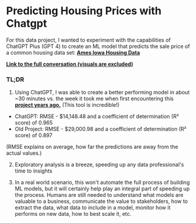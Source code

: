 # Predicting Housing Prices with Chatgpt

For this data project, I wanted to experiment with the capabilities of ChatGPT Plus (GPT 4) to create an ML model that predicts the sale price of a common housing data set: __[Ames Iowa Housing Data](https://www.kaggle.com/datasets/marcopale/housing?resource=download)__

__[Link to the full conversation (visuals are excluded)](https://chat.openai.com/share/27047108-7be4-4321-a518-33b4bfc315e4)__

### TL;DR
1. Using ChatGPT, I was able to create a better performing model in about ~30 minutes vs. the week it took me when first encountering this __[project years ago.](https://github.com/Jmizraji/Predicting-Housing-Prices)__ (This tool is incredible!)

- ChatGPT: RMSE - \$14,148.48 and a coefficient of determination (R² score) of 0.965
- Old Project: RMSE - \$29\,000.98 and a coefficient of determination (R² score) of 0.897

(RMSE explains on average, how far the predictions are away from the actual values.)

2. Exploratory analysis is a breeze, speeding up any data professional's time to insights

3. In a real world scenario, this won't automate the full process of building ML models, but it will certainly help play an integral part of speeding up the process. Humans are still needed to understand what models are valuable to a business, communicate the value to stakeholders, how to extract the data, what data to include in a model, monitor how it performs on new data, how to best scale it, etc.  